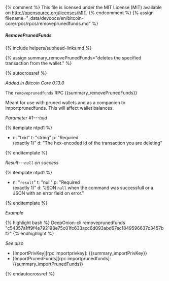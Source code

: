 {% comment %}
This file is licensed under the MIT License (MIT) available on
http://opensource.org/licenses/MIT.
{% endcomment %}
{% assign filename="_data/devdocs/en/bitcoin-core/rpcs/rpcs/removeprunedfunds.md" %}

##### RemovePrunedFunds
{% include helpers/subhead-links.md %}

{% assign summary_removePrunedFunds="deletes the specified transaction from the wallet." %}

{% autocrossref %}

*Added in Bitcoin Core 0.13.0*

The `removeprunedfunds` RPC {{summary_removePrunedFunds}}

Meant for use with pruned wallets and as a companion to importprunedfunds. This will affect wallet balances.

*Parameter #1---txid*

{% itemplate ntpd1 %}
- n: "txid"
  t: "string"
  p: "Required<br>(exactly 1)"
  d: "The hex-encoded id of the transaction you are deleting"

{% enditemplate %}

*Result---`null` on success*

{% itemplate ntpd1 %}
- n: "`result`"
  t: "null"
  p: "Required<br>(exactly 1)"
  d: "JSON `null` when the command was successfull or a JSON with an error field on error."

{% enditemplate %}

*Example*

{% highlight bash %}
DeepOnion-cli removeprunedfunds "c54357a1ff9f4e792198e75c01fc633acc6d093abd67ec1849596637c3457bf2"
{% endhighlight %}

*See also*

* [ImportPrivKey][rpc importprivkey]: {{summary_importPrivKey}}
* [ImportPrunedFunds][rpc importprunedfunds]: {{summary_importPrunedFunds}}

{% endautocrossref %}
